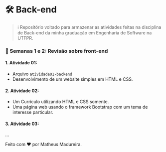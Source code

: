 # 🛠️ Back-end
> ℹ️ Repositório voltado para armazenar as atividades feitas na disciplina de Back-end da minha graduação em Engenharia de Software na UTFPR.


### 🎨 Semanas 1 e 2: Revisão sobre front-end
#### **1. Atividade 01:**
  - Arquivo `atividade01-backend`
  - Desenvolvimento de um website simples em HTML e CSS.

#### **2. Atividade 02:**
  - Um Currículo utilizando HTML e CSS somente.
  - Uma página web usando o framework Bootstrap com um tema de interesse particular.

#### **3. Atividade 03:**
...



Feito com ❤️ por Matheus Madureira.
